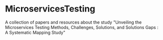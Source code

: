 # MicroservicesTesting
A collection of papers and resources about the study "Unveiling the Microservices Testing Methods, Challenges, Solutions, and Solutions Gaps : A Systematic Mapping Study"

